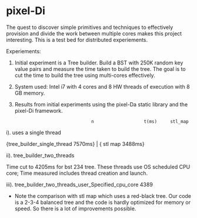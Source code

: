 # pixel-Di
The quest to discover simple primitives and techniques to effectively provision and divide the work between multiple cores makes this project interesting. This is a test bed for distributed experiements.

Experiements:

1. Initial experiment is a Tree builder. Build a BST with 250K random key value pairs and measure the time taken to 
build the tree. The goal is to cut the time to build the tree using multi-cores effectively.

2. System used: Intel i7 with 4 cores and 8 HW threads of execution with 8 GB memory.

3. Results from initial experiments using the pixel-Da static library and the pixel-Di framework.

                                 	n	                t(ms)	  stl_map			
i). uses a single thread	

   {tree_builder_single_thread	 7570ms} | { stl map   3488ms}

ii). tree_builder_two_threads	  

Time cut to  4205ms for bst 234 tree. These threads use OS scheduled CPU core; Time measured includes thread creation and 
launch.	

iii). tree_builder_two_threads_user_Specified_cpu_core		4389				

* Note the comparison with stl map which uses a red-black tree. Our code is a 2-3-4 balanced tree and the code is hardly optimized for memory or speed. So there is a lot of improvements possible.



